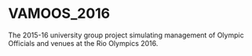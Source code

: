 # VAMOOS_2016
The 2015-16 university group project simulating management of Olympic Officials and venues at the Rio Olympics 2016.
